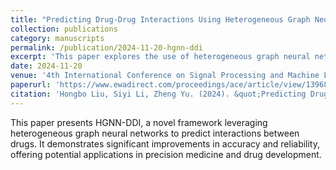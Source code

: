 ```yaml
---
title: "Predicting Drug-Drug Interactions Using Heterogeneous Graph Neural Networks: HGNN-DDI"
collection: publications
category: manuscripts
permalink: /publication/2024-11-20-hgnn-ddi
excerpt: 'This paper explores the use of heterogeneous graph neural networks (HGNNs) for predicting drug-drug interactions, advancing precision medicine and pharmaceutical research.'
date: 2024-11-20
venue: '4th International Conference on Signal Processing and Machine Learning'
paperurl: 'https://www.ewadirect.com/proceedings/ace/article/view/13968'
citation: 'Hongbo Liu, Siyi Li, Zheng Yu. (2024). &quot;Predicting Drug-Drug Interactions Using Heterogeneous Graph Neural Networks: HGNN-DDI.&quot; <i>4th International Conference on Signal Processing and Machine Learning</i>.'
---
```


This paper presents HGNN-DDI, a novel framework leveraging heterogeneous graph neural networks to predict interactions between drugs. It demonstrates significant improvements in accuracy and reliability, offering potential applications in precision medicine and drug development.

